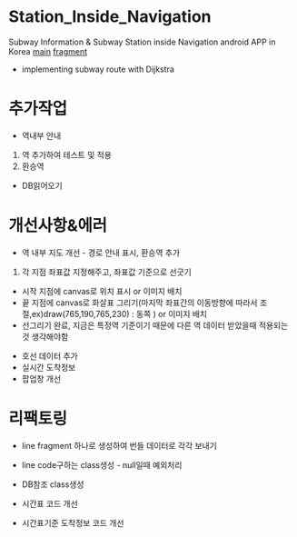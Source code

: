 # Station_Inside_Navigation
Subway Information & Subway Station inside Navigation android APP in Korea
[main](https://github.com/KangHongJun/Station_Inside_Navigation/tree/main/app/src/main/java/org/starmine/station_inside_navigation)
[fragment](https://github.com/KangHongJun/Station_Inside_Navigation/tree/main/app/src/main/java/fragment)


* implementing subway route with Dijkstra

# 추가작업
* 역내부 안내
 1. 역 추가하여 테스트 및 적용
 2. 환승역
* DB읽어오기


# 개선사항&에러
* 역 내부 지도 개선 - 경로 안내 표시, 환승역 추가
 1. 각 지점 좌표값 지정해주고, 좌표값 기준으로 선긋기
  - 시작 지점에 canvas로 위치 표시 or 이미지 배치
  - 끝 지점에 canvas로 화살표 그리기(마지막 좌표간의 이동방향에 따라서 조절,ex)draw(765,190,765,230) : 동쪽 ) or 이미지 배치
  - 선그리기 완료, 지금은 특정역 기준이기 때문에 다른 역 데이터 받았을때 적용되는것 생각해야함
  

* 호선 데이터 추가
* 실시간 도착정보
* 팝업창 개선


# 리팩토링
* line fragment 하나로 생성하여 번들 데이터로 각각 보내기
* line code구하는 class생성 - null일때 예외처리
* DB참조 class생성

* 시간표 코드 개선
* 시간표기준 도착정보 코드 개선

